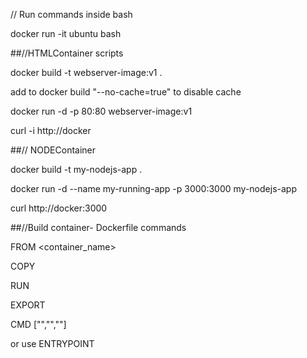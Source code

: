 // Run commands inside bash

docker run -it ubuntu bash

##//HTMLContainer scripts

docker build -t webserver-image:v1 .

add to docker build "--no-cache=true" to disable cache

docker run -d -p 80:80 webserver-image:v1

curl -i http://docker

##// NODEContainer

docker build -t my-nodejs-app .

docker run -d --name my-running-app -p 3000:3000 my-nodejs-app

curl http://docker:3000

##//Build container- Dockerfile commands

FROM <container_name>

COPY <src> <dest>

RUN <command>

EXPORT <port> <port>

CMD ["","",""]

or use ENTRYPOINT
